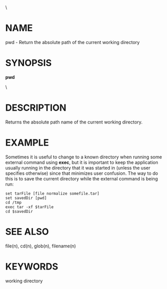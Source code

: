 \

# NAME

pwd - Return the absolute path of the current working directory

# SYNOPSIS

**pwd**

\

# DESCRIPTION

Returns the absolute path name of the current working directory.

# EXAMPLE

Sometimes it is useful to change to a known directory when running some
external command using **exec**, but it is important to keep the
application usually running in the directory that it was started in
(unless the user specifies otherwise) since that minimizes user
confusion. The way to do this is to save the current directory while the
external command is being run:

    set tarFile [file normalize somefile.tar]
    set savedDir [pwd]
    cd /tmp
    exec tar -xf $tarFile
    cd $savedDir

# SEE ALSO

file(n), cd(n), glob(n), filename(n)

# KEYWORDS

working directory
